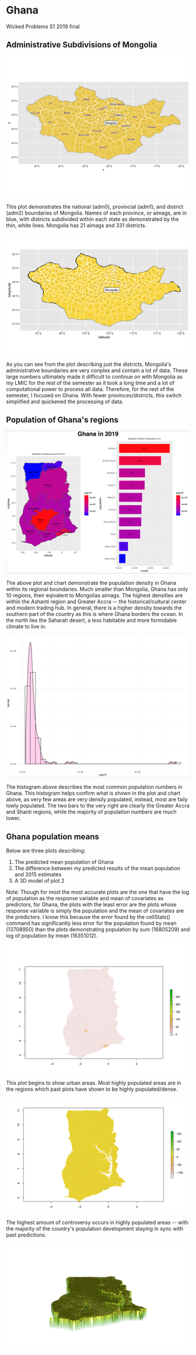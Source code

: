 # Ghana

Wicked Problems S1 2019 final

## Administrative Subdivisions of Mongolia

![](mongolia.png)

This plot demonstrates the national (adm0), provincial (adm1), and district (adm2) boundaries of Mongolia. Names of each province, or aimags, are in blue, with districts subdivided within each state as demonstrated by the thin, white lines. Mongolia has 21 aimags and 331 districts. 

![](closeupmon.png)

As you can see from the plot describing just the districts, Mongolia's administrative boundaries are very conplex and contain a lot of data. These large numbers ultimately made it difficult to continue on with Mongolia as my LMIC for the rest of the semester as it took a long time and a lot of computational power to process all data. Therefore, for the rest of the semester, I focused on Ghana. With fewer provinces/districts, this switch simplified and quickened the processing of data. 

## Population of Ghana's regions

![](ghana2019.png)

The above plot and chart demonstrate the population density in Ghana within its regional boundaries. Much smaller than Mongolia, Ghana has only 10 regions, their eqivalent to Mongolias aimags. The highest densities are within the Ashanti region and Greater Accra -- the historical/cultural center and modern trading hub. In general, there is a higher density towards the southern part of the country as this is where Ghana borders the ocean. In the north lies the Saharah desert, a less habitable and more formidable climate to live in. 

![](rplot1.png)

The histogram above describes the most common population numbers in Ghana. This histogram helps confirm what is shown in the plot and chart above, as very few areas are very densily populated, instead, most are faily lowly populated. The two bars to the very right are clearly the Greater Accra and Shanti regions, while the majority of population numbers are much lower.

## Ghana population means

Below are three plots describing:
1. The predicted mean population of Ghana 
2. The difference between my predicted results of the mean population and 2015 estimates
3. A 3D model of plot 2

Note: Though for most the most accurate plots are the one that have the log of population as the response variable and mean of covariates as predictors, for Ghana, the plots with the least error are the plots whose response variable is simply the population and the mean of covariates are the predictors. I know this because the error found by the cellStats() command has significantly less error for the population found by mean (13708950) than the plots demonstrating population by sum (16805209) and log of population by mean (16351012).

![](populationmeans.png)

This plot begins to show urban areas. Most highly populated areas are in the regions which past plots have shown to be highly populated/dense.

![](diffmeans.png)

The highest amount of controversy occurs in highly populated areas -- with the majority of the country's population development staying in sync with past predictions.

![](3Dmeans.png)

